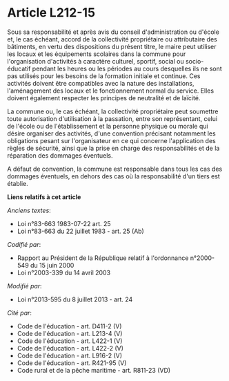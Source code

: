 # Article L212-15

Sous sa responsabilité et après avis du conseil d'administration ou d'école et, le cas échéant, accord de la collectivité
propriétaire ou attributaire des bâtiments, en vertu des dispositions du présent titre, le maire peut utiliser les locaux et
les équipements scolaires dans la commune pour l'organisation d'activités à caractère culturel, sportif, social ou socio-
éducatif pendant les heures ou les périodes au cours desquelles ils ne sont pas utilisés pour les besoins de la formation
initiale et continue. Ces activités doivent être compatibles avec la nature des installations, l'aménagement des locaux et le
fonctionnement normal du service. Elles doivent également respecter les principes de neutralité et de laïcité.

La commune ou, le cas échéant, la collectivité propriétaire peut soumettre toute autorisation d'utilisation à la passation,
entre son représentant, celui de l'école ou de l'établissement et la personne physique ou morale qui désire organiser des
activités, d'une convention précisant notamment les obligations pesant sur l'organisateur en ce qui concerne l'application
des règles de sécurité, ainsi que la prise en charge des responsabilités et de la réparation des dommages éventuels.

A défaut de convention, la commune est responsable dans tous les cas des dommages éventuels, en dehors des cas où la
responsabilité d'un tiers est établie.

**Liens relatifs à cet article**

_Anciens textes_:

  - Loi n°83-663 1983-07-22 art. 25
  - Loi n°83-663 du 22 juillet 1983 - art. 25 (Ab)

_Codifié par_:

  - Rapport au Président de la République relatif à l'ordonnance n°2000-549 du 15 juin 2000
  - Loi n°2003-339 du 14 avril 2003

_Modifié par_:

  - Loi n°2013-595 du 8 juillet 2013 - art. 24

_Cité par_:

  - Code de l'éducation - art. D411-2 (V)
  - Code de l'éducation - art. L213-4 (V)
  - Code de l'éducation - art. L422-1 (V)
  - Code de l'éducation - art. L422-2 (V)
  - Code de l'éducation - art. L916-2 (V)
  - Code de l'éducation - art. R421-95 (V)
  - Code rural et de la pêche maritime - art. R811-23 (VD)
